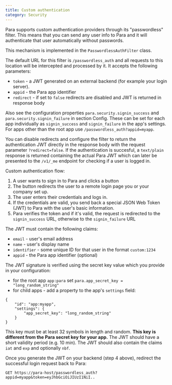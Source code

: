 ```yaml
---
title: Custom authentication
category: Security
---
```


Para supports custom authentication providers through its "passwordless" filter. This means that you can send any user
info to Para and it will authenticate that user automatically without passwords.

This mechanism is implemented in the `PasswordlessAuthFilter` class.

The default URL for this filter is `/passwordless_auth` and all requests to this location will be intercepted and processed
by it. It accepts the following parameters:
- `token` - a JWT generated on an external backend (for example your login server).
- `appid` - the Para app identifier
- `redirect` - if set to `false` redirects are disabled and JWT is returned in response body

Also see the configuration properties `para.security.signin_success` and `para.security.signin_failure` in section Config.
These can be set for each app individually as `signin_success` and `signin_failure` in the app's settings.
For apps other than the root app use `/passwordless_auth?appid=myapp`.

You can disable redirects and configure the filter to return the authentication JWT directly in the response body with the
request parameter `?redirect=false`. If the authentication is succesful, a `text/plain` response is returned containing
the actual Para JWT which can later be presented to the `/v1/_me` endpoint for checking if a user is logged in.

Custom authentication flow:

1. A user wants to sign in to Para and clicks a button
2. The button redirects the user to a remote login page you or your company set up.
3. The user enters their credentials and logs in.
4. If the credentials are valid, you send back a special JSON Web Token (JWT) to Para with the user's basic information.
5. Para verifies the token and if it's valid, the request is redirected to the `signin_success` URL, otherwise to the
`signin_failure` URL

The JWT must contain the following claims:

- `email` - user's email address
- `name` - user's display name
- `identifier` - some unique ID for that user in the format `custom:1234`
- `appid` - the Para app identifier (optional)

The JWT signature is verified using the secret key value which you provide in your configuration:
- for the root app `app:para` set `para.app_secret_key = "long_random_string"`
- for child apps - add a property to the app's `settings` field:
```
{
	"id": "app:myapp",
	"settings": {
		"app_secret_key": "long_random_string"
	}
}
```
This key must be at least 32 symbols in length and random. **This key is different from the Para secret key for your app.**
The JWT should have a short validity period (e.g. 10 min). The JWT should also contain the claims `iat` and `exp` and
optionally `nbf`.

Once you generate the JWT on your backend (step 4 above), redirect the successful login request back to Para:
```
GET https://para-host/passwordless_auth?appid=myapp&token=eyJhbGciOiJIUzI1NiI..
```